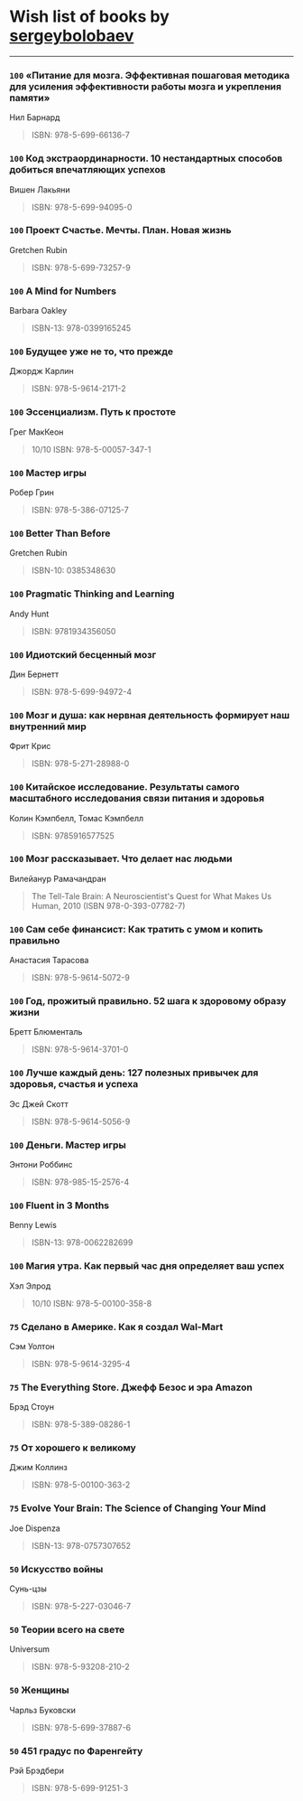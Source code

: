 # Wish list of books by [sergeybolobaev](www.facebook.com/sergeybolobaev)
---

### `100` «Питание для мозга. Эффективная пошаговая методика для усиления эффективности работы мозга и укрепления памяти»
Нил Барнард
> ISBN: 978-5-699-66136-7

### `100` Код экстраординарности. 10 нестандартных способов добиться впечатляющих успехов
Вишен Лакьяни
> ISBN: 978-5-699-94095-0

### `100` Проект Счастье. Мечты. План. Новая жизнь
Gretchen Rubin
> ISBN: 978-5-699-73257-9

### `100` A Mind for Numbers
Barbara Oakley
> ISBN-13: 978-0399165245

### `100` Будущее уже не то, что прежде
Джордж Карлин
> ISBN: 978-5-9614-2171-2

### `100` Эссенциализм. Путь к простоте
Грег МакКеон
> 10/10
> ISBN: 978-5-00057-347-1

### `100` Мастер игры
Робер Грин
> ISBN: 978-5-386-07125-7

### `100` Better Than Before
Gretchen Rubin
> ISBN-10: 0385348630

### `100` Pragmatic Thinking and Learning
Andy Hunt
> ISBN: 9781934356050

### `100` Идиотский бесценный мозг
Дин Бернетт
> ISBN: 978-5-699-94972-4

### `100` Мозг и душа: как нервная деятельность формирует наш внутренний мир
Фрит Крис
> ISBN: 978-5-271-28988-0

### `100` Китайское исследование. Результаты самого масштабного исследования связи питания и здоровья
Колин Кэмпбелл, Томас Кэмпбелл
> ISBN: 9785916577525

### `100` Мозг рассказывает. Что делает нас людьми
Вилейанур Рамачандран
> The Tell-Tale Brain: A Neuroscientist's Quest for What Makes Us Human, 2010 (ISBN 978-0-393-07782-7)

### `100` Сам себе финансист: Как тратить с умом и копить правильно
Анастасия Тарасова
> ISBN: 978-5-9614-5072-9

### `100` Год, прожитый правильно. 52 шага к здоровому образу жизни
Бретт Блюменталь
> ISBN: 978-5-9614-3701-0

### `100` Лучше каждый день: 127 полезных привычек для здоровья, счастья и успеха
Эс Джей Скотт
> ISBN: 978-5-9614-5056-9

### `100` Деньги. Мастер игры
Энтони Роббинс
> ISBN: 978-985-15-2576-4

### `100` Fluent in 3 Months
Benny Lewis
> ISBN-13: 978-0062282699

### `100` Магия утра. Как первый час дня определяет ваш успех
Хэл Элрод
> 10/10
> ISBN: 978-5-00100-358-8

### `75` Сделано в Америке. Как я создал Wal-Mart
Сэм Уолтон
> ISBN: 978-5-9614-3295-4

### `75` The Everything Store. Джефф Безос и эра Amazon
Брэд Стоун
> ISBN: 978-5-389-08286-1

### `75` От хорошего к великому
Джим Коллинз
> ISBN: 978-5-00100-363-2

### `75` Evolve Your Brain: The Science of Changing Your Mind
Joe Dispenza
> ISBN-13: 978-0757307652

### `50` Искусство войны
Сунь-цзы
> ISBN: 978-5-227-03046-7

### `50` Теории всего на свете
Universum
> ISBN: 978-5-93208-210-2

### `50` Женщины
Чарльз Буковски
> ISBN: 978-5-699-37887-6

### `50` 451 градус по Фаренгейту
Рэй Брэдбери
> ISBN: 978-5-699-91251-3

